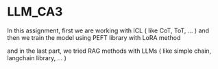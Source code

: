 # LLM_CA3

In this assignment, first we are working with ICL ( like CoT, ToT, ... ) and then we train the model using PEFT library with LoRA method

and in the last part, we tried RAG methods with LLMs ( like simple chain, langchain library, ... )
